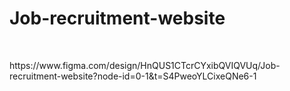 # Job-recruitment-website
<br>
<p>https://www.figma.com/design/HnQUS1CTcrCYxibQVIQVUq/Job-recruitment-website?node-id=0-1&t=S4PweoYLCixeQNe6-1</p>
